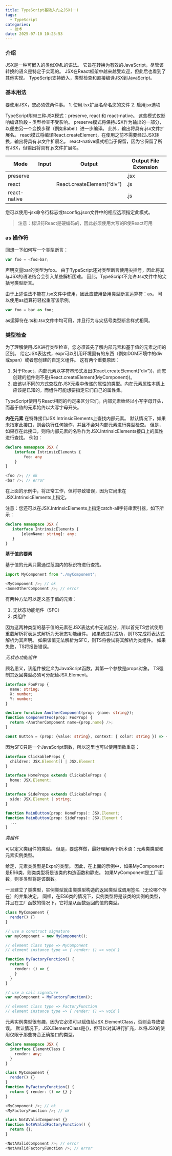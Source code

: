 ```yaml
---
title: TypeScript基础入门之JSX(一)
tags:
  - TypeScript
categories:
  - 技术
date: 2025-07-10 10:23:53
---
```


### 介绍

JSX是一种可嵌入的类似XML的语法。 它旨在转换为有效的JavaScript，尽管该转换的语义是特定于实现的。 JSX在React框架中越来越受欢迎，但此后也看到了其他实现。 TypeScript支持嵌入，类型检查和直接编译JSX到JavaScript。

### 基本用法

要使用JSX，您必须做两件事。 1. 使用.tsx扩展名命名您的文件 2. 启用jsx选项

TypeScript附带三种JSX模式：preserve, react 和 react-native。 这些模式仅影响编译阶段 - 类型检查不受影响。 preserve模式将保持JSX作为输出的一部分，以便由另一个变换步骤（例如Babel）进一步编译。 此外，输出将具有.jsx文件扩展名。 react模式将编译React.createElement，在使用之前不需要经过JSX转换，输出将具有.js文件扩展名。 react-native模式相当于保留，因为它保留了所有JSX，但输出将具有.js文件扩展名。

| Mode | Input | Output | Output File Extension |
| --- | --- | --- | --- |
| preserve |  |  | .jsx |
| react |  | React.createElement(“div”) | .js |
| react-native |  |  | .js |

您可以使用–jsx命令行标志或tsconfig.json文件中的相应选项指定此模式。

> 注意：标识符React是硬编码的，因此必须使用大写的R使React可用

### as 操作符

回想一下如何写一个类型断言：

```ts
var foo = <foo>bar;
```

声明变量bar的类型为foo。 由于TypeScript还对类型断言使用尖括号，因此将其与JSX的语法结合会引入某些解析困难。 因此，TypeScript不允许.tsx文件中的尖括号类型断言。

由于上述语法不能在.tsx文件中使用，因此应使用备用类型断言运算符：as。 可以使用as运算符轻松重写该示例。

```ts
var foo = bar as foo;
```

as运算符在.ts和.tsx文件中均可用，并且行为与尖括号类型断言样式相同。

### 类型检查

为了理解使用JSX进行类型检查，您必须首先了解内部元素和基于值的元素之间的区别。 给定JSX表达式，expr可以引用环境固有的东西（例如DOM环境中的div或span）或者您创建的自定义组件。 这有两个重要原因：

1. 对于React，内部元素以字符串形式发出(React.createElement(“div”))，而您创建的组件则不是(React.createElement(MyComponent))。
2. 应该以不同的方式查找在JSX元素中传递的属性的类型。内在元素属性本质上应该是已知的，而组件可能想要指定它们自己的属性集。

TypeScript使用与React相同的约定来区分它们。内部元素始终以小写字母开头，而基于值的元素始终以大写字母开头。

**内在元素** 在特殊接口JSX.IntrinsicElements上查找内部元素。 默认情况下，如果未指定此接口，则会执行任何操作，并且不会对内部元素进行类型检查。 但是，如果存在此接口，则将内部元素的名称作为JSX.IntrinsicElements接口上的属性进行查找。 例如：

```ts
declare namespace JSX {
    interface IntrinsicElements {
        foo: any
    }
}

<foo />; // ok
<bar />; // error
```

在上面的示例中，将正常工作，但将导致错误，因为它尚未在JSX.IntrinsicElements上指定。

注意：您还可以在JSX.IntrinsicElements上指定catch-all字符串索引器，如下所示：

```ts
declare namespace JSX {
   interface IntrinsicElements {
       [elemName: string]: any;
   }
}
```

**基于值的要素**

基于值的元素只需通过范围内的标识符进行查找。

```ts
import MyComponent from "./myComponent";

<MyComponent />; // ok
<SomeOtherComponent />; // error
```

有两种方法可以定义基于值的元素：

1. 无状态功能组件（SFC）
2. 类组件

因为这两种类型的基于值的元素在JSX表达式中无法区分，所以首先TS尝试使用重载解析将表达式解析为无状态功能组件。 如果该过程成功，则TS完成将表达式解析为其声明。 如果该值无法解析为SFC，则TS将尝试将其解析为类组件。 如果失败，TS将报告错误。

*无状态功能组件*

顾名思义，该组件被定义为JavaScript函数，其第一个参数是props对象。 TS强制其返回类型必须可分配给JSX.Element。

```ts
interface FooProp {
  name: string;
  X: number;
  Y: number;
}

declare function AnotherComponent(prop: {name: string});
function ComponentFoo(prop: FooProp) {
  return <AnotherComponent name={prop.name} />;
}

const Button = (prop: {value: string}, context: { color: string }) => <button>
```

因为SFC只是一个JavaScript函数，所以这里也可以使用函数重载：

```ts
interface ClickableProps {
  children: JSX.Element[] | JSX.Element
}

interface HomeProps extends ClickableProps {
  home: JSX.Element;
}

interface SideProps extends ClickableProps {
  side: JSX.Element | string;
}

function MainButton(prop: HomeProps): JSX.Element;
function MainButton(prop: SideProps): JSX.Element {
  ...
}
```

*类组件*

可以定义类组件的类型。 但是，要这样做，最好理解两个新术语：元素类类型和元素实例类型。

给定，元素类类型是Expr的类型。 因此，在上面的示例中，如果MyComponent是ES6类，则类类型将是该类的构造函数和静态。 如果MyComponent是工厂函数，则类类型将是该函数。

一旦建立了类类型，实例类型就由类类型构造的返回类型或调用签名（无论哪个存在）的并集决定。 同样，在ES6类的情况下，实例类型将是该类的实例的类型，并且在工厂函数的情况下，它将是从函数返回的值的类型。

```ts
class MyComponent {
  render() {}
}

// use a construct signature
var myComponent = new MyComponent();

// element class type => MyComponent
// element instance type => { render: () => void }

function MyFactoryFunction() {
  return {
    render: () => {
    }
  }
}

// use a call signature
var myComponent = MyFactoryFunction();

// element class type => FactoryFunction
// element instance type => { render: () => void }
```

元素实例类型很有趣，因为它必须可以赋值给JSX.ElementClass，否则会导致错误。 默认情况下，JSX.ElementClass是{}，但可以对其进行扩充，以将JSX的使用仅限于那些符合正确接口的类型。

```ts
declare namespace JSX {
  interface ElementClass {
    render: any;
  }
}

class MyComponent {
  render() {}
}
function MyFactoryFunction() {
  return { render: () => {} }
}

<MyComponent />; // ok
<MyFactoryFunction />; // ok

class NotAValidComponent {}
function NotAValidFactoryFunction() {
  return {};
}

<NotAValidComponent />; // error
<NotAValidFactoryFunction />; // error
```
